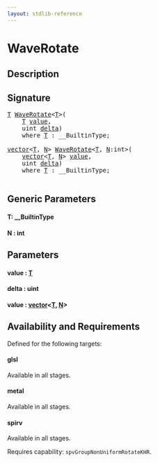 ```yaml
---
layout: stdlib-reference
---
```


# WaveRotate

## Description





## Signature 

<pre>
<a href="waverotate-04.html#typeparam-T" class="code_type">T</a> <a href="waverotate-04.html">WaveRotate</a>&lt;<a href="waverotate-04.html#typeparam-T" class="code_type">T</a>&gt;(
    <a href="waverotate-04.html#typeparam-T" class="code_type">T</a> <a href="waverotate-04.html#decl-value" class="code_param">value</a>,
    <span class="code_keyword">uint</span> <a href="waverotate-04.html#decl-delta" class="code_param">delta</a>)
    <span class='code_keyword'>where</span> <a href="waverotate-04.html#typeparam-T" class="code_type">T</a> : __BuiltinType;

<a href="../types/vector/index.html" class="code_type">vector</a>&lt;<a href="waverotate-04.html#typeparam-T" class="code_type">T</a>, <a href="waverotate-04.html#decl-N" class="code_var">N</a>&gt; <a href="waverotate-04.html">WaveRotate</a>&lt;<a href="waverotate-04.html#typeparam-T" class="code_type">T</a>, <a href="waverotate-04.html#decl-N" class="code_var">N</a>:<span class="code_keyword">int</span>&gt;(
    <a href="../types/vector/index.html" class="code_type">vector</a>&lt;<a href="waverotate-04.html#typeparam-T" class="code_type">T</a>, <a href="waverotate-04.html#decl-N" class="code_var">N</a>&gt; <a href="waverotate-04.html#decl-value" class="code_param">value</a>,
    <span class="code_keyword">uint</span> <a href="waverotate-04.html#decl-delta" class="code_param">delta</a>)
    <span class='code_keyword'>where</span> <a href="waverotate-04.html#typeparam-T" class="code_type">T</a> : __BuiltinType;

</pre>

## Generic Parameters

####  <a id="typeparam-T"></a>T: \_\_BuiltinType
####  <a id="decl-N"></a>N  : int

## Parameters

####  <a id="decl-value"></a>value  : [T](waverotate-04.html#typeparam-T)
####  <a id="decl-delta"></a>delta  : uint
####  <a id="decl-value"></a>value  : [vector](../types/vector/index.html)\<[T](../types/vector/index.html#typeparam-T), [N](../types/vector/index.html#decl-N)\>

## Availability and Requirements

Defined for the following targets:

#### glsl
Available in all stages.

#### metal
Available in all stages.

#### spirv
Available in all stages.

Requires capability: `spvGroupNonUniformRotateKHR`.


